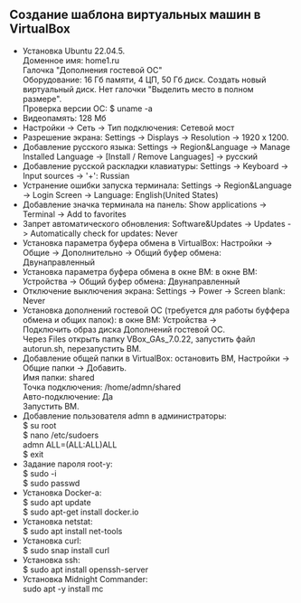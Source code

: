 ## Создание шаблона виртуальных машин в VirtualBox ##

- Установка Ubuntu 22.04.5.   
  Доменное имя: home1.ru   
  Галочка "Дополнения гостевой ОС"   
  Оборудование: 16 Гб памяти, 4 ЦП, 50 Гб диск. Создать новый виртуальный диск. Нет галочки "Выделить место в полном размере".   
  Проверка версии ОС: $ uname -a   
- Видеопамять: 128 Мб   
- Настройки -> Сеть -> Тип подключения: Сетевой мост   
- Разрешение экрана: Settings -> Displays -> Resolution -> 1920 x 1200.   
- Добавление русского языка: Settings -> Region&Language -> Manage Installed Language -> [Install / Remove Languages] -> русский   
- Добавление русской раскладки клавиатуры: Settings -> Keyboard -> Input sources -> '+': Russian   
- Устранение ошибки запуска терминала: Settings -> Region&Language -> Login Screen -> Language: English(United States)   
- Добавление значка терминала на панель: Show applications -> Terminal -> Add to favorites   
- Запрет автоматического обновления: Software&Updates -> Updates -> Automatically check for updates: Never   
- Установка параметра буфера обмена в VirtualBox: Настройки -> Общие -> Дополнительно -> Общий буфер обмена: Двунаправленный   
- Установка параметра буфера обмена в окне ВМ: в окне ВМ: Устройства -> Общий буфер обмена: Двунаправленный   
- Отключение выключения экрана: Settings -> Power -> Screen blank: Never   
- Установка дополнений гостевой ОС (требуется для работы буффера обмена и общих папок): в окне ВМ: Устройства ->    
    Подключить образ диска Дополнений гостевой ОС.   
  Через Files открыть папку VBox_GAs_7.0.22, запустить файл autorun.sh, перезапустить ВМ.   
- Добавление общей папки в VirtualBox: остановить ВМ, Настройки -> Общие папки -> Добавить.   
  Имя папки: shared   
  Точка подключения: /home/admn/shared   
  Авто-подключение: Да   
  Запустить ВМ.   
- Добавление пользователя admn в администраторы:   
  $ su root   
  $ nano /etc/sudoers   
  admn ALL=(ALL:ALL)ALL   
  $ exit   
- Задание пароля root-у:   
  $ sudo -i   
  $ sudo passwd   
- Установка Docker-а:   
  $ sudo apt update   
  $ sudo apt-get install docker.io   
- Установка netstat:   
  $ sudo apt install net-tools   
- Установка curl:   
  $ sudo snap install curl   
- Установка ssh:   
  $ sudo apt install openssh-server  
- Установка Midnight Commander:   
  sudo apt -y install mc
